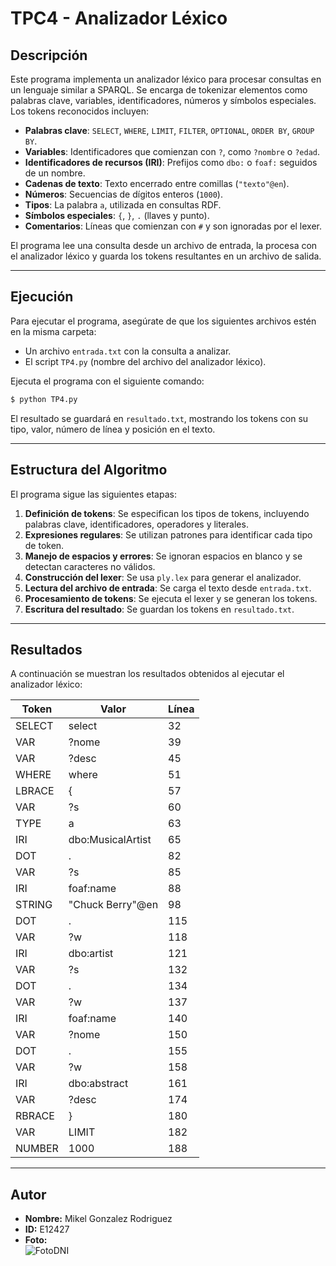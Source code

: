 # TPC4 - Analizador Léxico

## Descripción
Este programa implementa un analizador léxico para procesar consultas en un lenguaje similar a SPARQL. Se encarga de tokenizar elementos como palabras clave, variables, identificadores, números y símbolos especiales. Los tokens reconocidos incluyen:

- **Palabras clave**: `SELECT`, `WHERE`, `LIMIT`, `FILTER`, `OPTIONAL`, `ORDER BY`, `GROUP BY`.
- **Variables**: Identificadores que comienzan con `?`, como `?nombre` o `?edad`.
- **Identificadores de recursos (IRI)**: Prefijos como `dbo:` o `foaf:` seguidos de un nombre.
- **Cadenas de texto**: Texto encerrado entre comillas (`"texto"@en`).
- **Números**: Secuencias de dígitos enteros (`1000`).
- **Tipos**: La palabra `a`, utilizada en consultas RDF.
- **Símbolos especiales**: `{`, `}`, `.` (llaves y punto).
- **Comentarios**: Líneas que comienzan con `#` y son ignoradas por el lexer.

El programa lee una consulta desde un archivo de entrada, la procesa con el analizador léxico y guarda los tokens resultantes en un archivo de salida.

---

## Ejecución
Para ejecutar el programa, asegúrate de que los siguientes archivos estén en la misma carpeta:
- Un archivo `entrada.txt` con la consulta a analizar.
- El script `TP4.py` (nombre del archivo del analizador léxico).

Ejecuta el programa con el siguiente comando:
```sh
$ python TP4.py
```
El resultado se guardará en `resultado.txt`, mostrando los tokens con su tipo, valor, número de línea y posición en el texto.

---

## Estructura del Algoritmo
El programa sigue las siguientes etapas:
1. **Definición de tokens**: Se especifican los tipos de tokens, incluyendo palabras clave, identificadores, operadores y literales.
2. **Expresiones regulares**: Se utilizan patrones para identificar cada tipo de token.
3. **Manejo de espacios y errores**: Se ignoran espacios en blanco y se detectan caracteres no válidos.
4. **Construcción del lexer**: Se usa `ply.lex` para generar el analizador.
5. **Lectura del archivo de entrada**: Se carga el texto desde `entrada.txt`.
6. **Procesamiento de tokens**: Se ejecuta el lexer y se generan los tokens.
7. **Escritura del resultado**: Se guardan los tokens en `resultado.txt`.

---
## Resultados

A continuación se muestran los resultados obtenidos al ejecutar el analizador léxico:

| Token  | Valor               | Línea |
|--------|---------------------|-------|
| SELECT | select              | 32    |
| VAR    | ?nome               | 39    |
| VAR    | ?desc               | 45    |
| WHERE  | where               | 51    |
| LBRACE | {                   | 57    |
| VAR    | ?s                  | 60    |
| TYPE   | a                   | 63    |
| IRI    | dbo:MusicalArtist   | 65    |
| DOT    | .                   | 82    |
| VAR    | ?s                  | 85    |
| IRI    | foaf:name           | 88    |
| STRING | "Chuck Berry"@en    | 98    |
| DOT    | .                   | 115   |
| VAR    | ?w                  | 118   |
| IRI    | dbo:artist          | 121   |
| VAR    | ?s                  | 132   |
| DOT    | .                   | 134   |
| VAR    | ?w                  | 137   |
| IRI    | foaf:name           | 140   |
| VAR    | ?nome               | 150   |
| DOT    | .                   | 155   |
| VAR    | ?w                  | 158   |
| IRI    | dbo:abstract        | 161   |
| VAR    | ?desc               | 174   |
| RBRACE | }                   | 180   |
| VAR    | LIMIT               | 182   |
| NUMBER | 1000                | 188   |
---

## Autor
- **Nombre:** Mikel Gonzalez Rodriguez  
- **ID:** E12427  
- **Foto:**  
![FotoDNI](https://github.com/user-attachments/assets/89f3adbe-49b9-4930-808f-9d0bc81bcb00)

